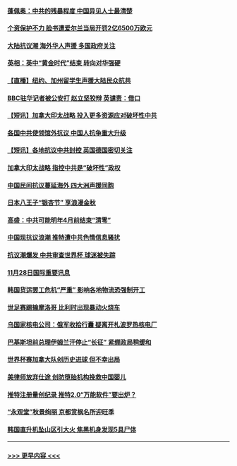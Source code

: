 #### [蓬佩奥：中共的残暴程度 中国异见人士最清楚](../pages/prog202/a103585890.md?t=11291201) 
#### [个资保护不力 脸书遭爱尔兰当局开罚2亿6500万欧元](../pages/prog202/a103585840.md?t=11291201) 
#### [大陆抗议潮 海外华人声援 多国政府关注](../pages/prog202/a103585711.md?t=11291201) 
#### [英相：英中“黄金时代”结束 转向对华强硬](../pages/prog202/a103585605.md?t=11291201) 
#### [【直播】纽约、加州留学生声援大陆民众抗共](../pages/prog202/a103585675.md?t=11291201) 
#### [BBC驻华记者被公安打 赵立坚狡辩 英谴责：借口](../pages/prog202/a103585501.md?t=11291201) 
#### [【短讯】加拿大印太战略 投入更多资源应对破坏性中共](../pages/prog202/a103585452.md?t=11291201) 
#### [各国中共使领馆外抗议 中国人抗争重大升级](../pages/prog202/a103585455.md?t=11291201) 
#### [【短讯】各地抗议中共封控 英国德国密切关注](../pages/prog202/a103585450.md?t=11291201) 
#### [加拿大印太战略 指控中共是“破坏性”政权](../pages/prog202/a103585262.md?t=11291201) 
#### [中国民间抗议蔓延海外 四大洲声援同胞](../pages/prog202/a103585268.md?t=11291201) 
#### [日本八王子“银杏节” 享浪漫金秋](../pages/prog202/a103585146.md?t=11291201) 
#### [高盛：中共可能明年4月前结束“清零”](../pages/prog202/a103585121.md?t=11291201) 
#### [中国现抗议浪潮 推特遭中共色情信息骚扰](../pages/prog202/a103585124.md?t=11291201) 
#### [抗议潮爆发 中共审查世界杯 球迷被失踪](../pages/prog202/a103585127.md?t=11291201) 
#### [11月28日国际重要讯息](../pages/prog202/a103585130.md?t=11291201) 
#### [韩国货运罢工危机“严重” 影响各地物流恐强制开工](../pages/prog202/a103585006.md?t=11291201) 
#### [世足赛踢输摩洛哥 比利时出现暴动火烧车](../pages/prog202/a103584982.md?t=11291201) 
#### [乌国家核电公司：俄军收拾行囊 疑离开札波罗热核电厂](../pages/prog202/a103584933.md?t=11291201) 
#### [巴基斯坦前总理伊姆兰汗停止“长征” 紧绷政局稍缓和](../pages/prog202/a103584917.md?t=11291201) 
#### [世界杯赛加拿大队创历史进球 但不幸出局](../pages/prog202/a103584829.md?t=11291201) 
#### [美律师放弃仕途 创防堕胎机构挽救中国婴儿](../pages/prog202/a103584831.md?t=11291201) 
#### [推特注册量创纪录 推特2.0“万能软件”要出炉？](../pages/prog202/a103584827.md?t=11291201) 
#### [“永观堂”秋景绚丽 京都赏枫名所迎旺季](../pages/prog202/a103584637.md?t=11291201) 
#### [韩国直升机坠山区引大火 焦黑机身发现5具尸体](../pages/prog202/a103584532.md?t=11291201) 

----
#### [ >>> 更早内容 <<< ](../indexes/prog202-earlier.md)
